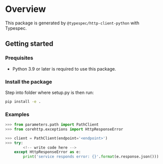 # Overview

This package is generated by `@typespec/http-client-python` with Typespec.

## Getting started

### Prequisites

- Python 3.9 or later is required to use this package.

### Install the package

Step into folder where setup.py is then run:

```bash
pip install -e .
```

### Examples

```python
>>> from parameters.path import PathClient
>>> from corehttp.exceptions import HttpResponseError

>>> client = PathClient(endpoint='<endpoint>')
>>> try:
        <!-- write code here -->
    except HttpResponseError as e:
        print('service responds error: {}'.format(e.response.json()))
```
